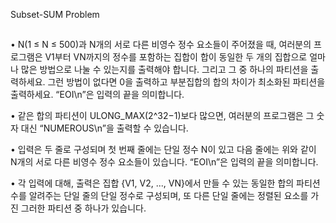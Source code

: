 Subset-SUM Problem
##
• N(1 ≤ N ≤ 500)과 N개의 서로 다른 비영수 정수 요소들이 주어졌을 때, 여러분의 프로그램은 V1부터 VN까지의 정수를 포함하는 집합이 합이 동일한 두 개의 집합으로 얼마나 많은 방법으로 나눌 수 있는지를 출력해야 합니다. 그리고 그 중 하나의 파티션을 출력하세요. 그런 방법이 없다면 0을 출력하고 부분집합의 합의 차이가 최소화된 파티션을 출력하세요. “EOI\n”은 입력의 끝을 의미합니다.

• 같은 합의 파티션이 ULONG_MAX(2^32−1)보다 많으면, 여러분의 프로그램은 그 숫자 대신 “NUMEROUS\n”을 출력할 수 있습니다.

• 입력은 두 줄로 구성되며 첫 번째 줄에는 단일 정수 N이 있고 다음 줄에는 위와 같이 N개의 서로 다른 비영수 정수 요소들이 있습니다. “EOI\n”은 입력의 끝을 의미합니다.

• 각 입력에 대해, 출력은 집합 {V1, V2, ..., VN}에서 만들 수 있는 동일한 합의 파티션 수를 알려주는 단일 줄의 단일 정수로 구성되며, 또 다른 단일 줄에는 정렬된 요소를 가진 그러한 파티션 중 하나가 있습니다.
